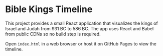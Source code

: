 # Bible Kings Timeline

This project provides a small React application that visualizes the kings of Israel and Judah from 931 BC to 586 BC. The app uses React and Babel from public CDNs so no build step is required.

Open `index.html` in a web browser or host it on GitHub Pages to view the timeline.
